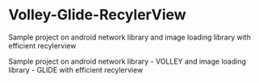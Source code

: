 # Volley-Glide-RecylerView
Sample project on android network library and image loading library with efficient recylerview

Sample project on android network library - VOLLEY and image loading library - GLIDE  with efficient recylerview
